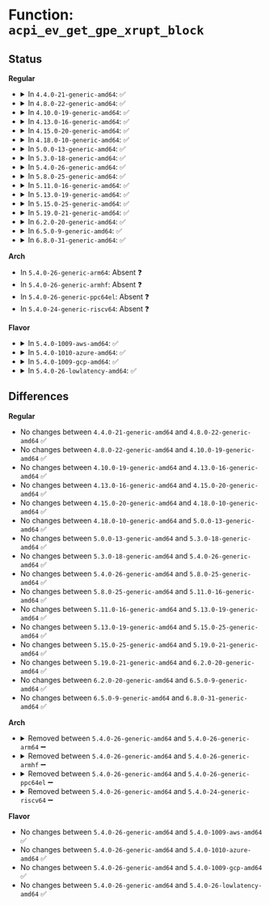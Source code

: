 # Function: <code>acpi_ev_get_gpe_xrupt_block</code>

## Status
<b>Regular</b>
<ul>
<li>
<details>
<summary>In <code>4.4.0-21-generic-amd64</code>: ✅</summary>

```c
acpi_status acpi_ev_get_gpe_xrupt_block(u32 interrupt_number, struct acpi_gpe_xrupt_info * * gpe_xrupt_block)
```

```json
{
  "name": "acpi_ev_get_gpe_xrupt_block",
  "collision_type": "Unique Global",
  "inline_type": "No",
  "funcs": [
    {
      "addr": 18446744071583633084,
      "name": "acpi_ev_get_gpe_xrupt_block",
      "external": true,
      "loc": "drivers/acpi/acpica/evgpeutil.c:165",
      "file": "drivers/acpi/acpica/evgpeutil.c",
      "inline": "seen, unknown",
      "caller_inline": [],
      "caller_func": [
        "drivers/acpi/acpica/evgpeblk.c:acpi_ev_create_gpe_block"
      ]
    }
  ],
  "symbols": [
    {
      "addr": 18446744071583633084,
      "name": "acpi_ev_get_gpe_xrupt_block",
      "section": ".text",
      "bind": "STB_GLOBAL",
      "size": 280
    }
  ]
}
```
</details>
</li>
<li>
<details>
<summary>In <code>4.8.0-22-generic-amd64</code>: ✅</summary>

```c
acpi_status acpi_ev_get_gpe_xrupt_block(u32 interrupt_number, struct acpi_gpe_xrupt_info * * gpe_xrupt_block)
```

```json
{
  "name": "acpi_ev_get_gpe_xrupt_block",
  "collision_type": "Unique Global",
  "inline_type": "No",
  "funcs": [
    {
      "addr": 18446744071583956099,
      "name": "acpi_ev_get_gpe_xrupt_block",
      "external": true,
      "loc": "drivers/acpi/acpica/evgpeutil.c:165",
      "file": "drivers/acpi/acpica/evgpeutil.c",
      "inline": "seen, unknown",
      "caller_inline": [],
      "caller_func": [
        "drivers/acpi/acpica/evgpeblk.c:acpi_ev_create_gpe_block"
      ]
    }
  ],
  "symbols": [
    {
      "addr": 18446744071583956099,
      "name": "acpi_ev_get_gpe_xrupt_block",
      "section": ".text",
      "bind": "STB_GLOBAL",
      "size": 278
    }
  ]
}
```
</details>
</li>
<li>
<details>
<summary>In <code>4.10.0-19-generic-amd64</code>: ✅</summary>

```c
acpi_status acpi_ev_get_gpe_xrupt_block(u32 interrupt_number, struct acpi_gpe_xrupt_info * * gpe_xrupt_block)
```

```json
{
  "name": "acpi_ev_get_gpe_xrupt_block",
  "collision_type": "Unique Global",
  "inline_type": "No",
  "funcs": [
    {
      "addr": 18446744071584097769,
      "name": "acpi_ev_get_gpe_xrupt_block",
      "external": true,
      "loc": "drivers/acpi/acpica/evgpeutil.c:165",
      "file": "drivers/acpi/acpica/evgpeutil.c",
      "inline": "seen, unknown",
      "caller_inline": [],
      "caller_func": [
        "drivers/acpi/acpica/evgpeblk.c:acpi_ev_create_gpe_block"
      ]
    }
  ],
  "symbols": [
    {
      "addr": 18446744071584097769,
      "name": "acpi_ev_get_gpe_xrupt_block",
      "section": ".text",
      "bind": "STB_GLOBAL",
      "size": 278
    }
  ]
}
```
</details>
</li>
<li>
<details>
<summary>In <code>4.13.0-16-generic-amd64</code>: ✅</summary>

```c
acpi_status acpi_ev_get_gpe_xrupt_block(u32 interrupt_number, struct acpi_gpe_xrupt_info * * gpe_xrupt_block)
```

```json
{
  "name": "acpi_ev_get_gpe_xrupt_block",
  "collision_type": "Unique Global",
  "inline_type": "No",
  "funcs": [
    {
      "addr": 18446744071584164661,
      "name": "acpi_ev_get_gpe_xrupt_block",
      "external": true,
      "loc": "drivers/acpi/acpica/evgpeutil.c:165",
      "file": "drivers/acpi/acpica/evgpeutil.c",
      "inline": "seen, unknown",
      "caller_inline": [],
      "caller_func": [
        "drivers/acpi/acpica/evgpeblk.c:acpi_ev_create_gpe_block"
      ]
    }
  ],
  "symbols": [
    {
      "addr": 18446744071584164661,
      "name": "acpi_ev_get_gpe_xrupt_block",
      "section": ".text",
      "bind": "STB_GLOBAL",
      "size": 278
    }
  ]
}
```
</details>
</li>
<li>
<details>
<summary>In <code>4.15.0-20-generic-amd64</code>: ✅</summary>

```c
acpi_status acpi_ev_get_gpe_xrupt_block(u32 interrupt_number, struct acpi_gpe_xrupt_info * * gpe_xrupt_block)
```

```json
{
  "name": "acpi_ev_get_gpe_xrupt_block",
  "collision_type": "Unique Global",
  "inline_type": "No",
  "funcs": [
    {
      "addr": 18446744071584461259,
      "name": "acpi_ev_get_gpe_xrupt_block",
      "external": true,
      "loc": "drivers/acpi/acpica/evgpeutil.c:165",
      "file": "drivers/acpi/acpica/evgpeutil.c",
      "inline": "seen, unknown",
      "caller_inline": [],
      "caller_func": [
        "drivers/acpi/acpica/evgpeblk.c:acpi_ev_create_gpe_block"
      ]
    }
  ],
  "symbols": [
    {
      "addr": 18446744071584461259,
      "name": "acpi_ev_get_gpe_xrupt_block",
      "section": ".text",
      "bind": "STB_GLOBAL",
      "size": 437
    }
  ]
}
```
</details>
</li>
<li>
<details>
<summary>In <code>4.18.0-10-generic-amd64</code>: ✅</summary>

```c
acpi_status acpi_ev_get_gpe_xrupt_block(u32 interrupt_number, struct acpi_gpe_xrupt_info * * gpe_xrupt_block)
```

```json
{
  "name": "acpi_ev_get_gpe_xrupt_block",
  "collision_type": "Unique Global",
  "inline_type": "No",
  "funcs": [
    {
      "addr": 18446744071584685384,
      "name": "acpi_ev_get_gpe_xrupt_block",
      "external": true,
      "loc": "drivers/acpi/acpica/evgpeutil.c:131",
      "file": "drivers/acpi/acpica/evgpeutil.c",
      "inline": "seen, unknown",
      "caller_inline": [],
      "caller_func": [
        "drivers/acpi/acpica/evgpeblk.c:acpi_ev_create_gpe_block"
      ]
    }
  ],
  "symbols": [
    {
      "addr": 18446744071584685384,
      "name": "acpi_ev_get_gpe_xrupt_block",
      "section": ".text",
      "bind": "STB_GLOBAL",
      "size": 437
    }
  ]
}
```
</details>
</li>
<li>
<details>
<summary>In <code>5.0.0-13-generic-amd64</code>: ✅</summary>

```c
acpi_status acpi_ev_get_gpe_xrupt_block(u32 interrupt_number, struct acpi_gpe_xrupt_info * * gpe_xrupt_block)
```

```json
{
  "name": "acpi_ev_get_gpe_xrupt_block",
  "collision_type": "Unique Global",
  "inline_type": "No",
  "funcs": [
    {
      "addr": 18446744071584785383,
      "name": "acpi_ev_get_gpe_xrupt_block",
      "external": true,
      "loc": "drivers/acpi/acpica/evgpeutil.c:131",
      "file": "drivers/acpi/acpica/evgpeutil.c",
      "inline": "seen, unknown",
      "caller_inline": [],
      "caller_func": [
        "drivers/acpi/acpica/evgpeblk.c:acpi_ev_create_gpe_block"
      ]
    }
  ],
  "symbols": [
    {
      "addr": 18446744071584785383,
      "name": "acpi_ev_get_gpe_xrupt_block",
      "section": ".text",
      "bind": "STB_GLOBAL",
      "size": 437
    }
  ]
}
```
</details>
</li>
<li>
<details>
<summary>In <code>5.3.0-18-generic-amd64</code>: ✅</summary>

```c
acpi_status acpi_ev_get_gpe_xrupt_block(u32 interrupt_number, struct acpi_gpe_xrupt_info * * gpe_xrupt_block)
```

```json
{
  "name": "acpi_ev_get_gpe_xrupt_block",
  "collision_type": "Unique Global",
  "inline_type": "No",
  "funcs": [
    {
      "addr": 18446744071584988097,
      "name": "acpi_ev_get_gpe_xrupt_block",
      "external": true,
      "loc": "drivers/acpi/acpica/evgpeutil.c:131",
      "file": "drivers/acpi/acpica/evgpeutil.c",
      "inline": "seen, unknown",
      "caller_inline": [],
      "caller_func": [
        "drivers/acpi/acpica/evgpeblk.c:acpi_ev_create_gpe_block"
      ]
    }
  ],
  "symbols": [
    {
      "addr": 18446744071584988097,
      "name": "acpi_ev_get_gpe_xrupt_block",
      "section": ".text",
      "bind": "STB_GLOBAL",
      "size": 438
    }
  ]
}
```
</details>
</li>
<li>
<details>
<summary>In <code>5.4.0-26-generic-amd64</code>: ✅</summary>

```c
acpi_status acpi_ev_get_gpe_xrupt_block(u32 interrupt_number, struct acpi_gpe_xrupt_info * * gpe_xrupt_block)
```

```json
{
  "name": "acpi_ev_get_gpe_xrupt_block",
  "collision_type": "Unique Global",
  "inline_type": "No",
  "funcs": [
    {
      "addr": 18446744071585124100,
      "name": "acpi_ev_get_gpe_xrupt_block",
      "external": true,
      "loc": "drivers/acpi/acpica/evgpeutil.c:131",
      "file": "drivers/acpi/acpica/evgpeutil.c",
      "inline": "seen, unknown",
      "caller_inline": [],
      "caller_func": [
        "drivers/acpi/acpica/evgpeblk.c:acpi_ev_create_gpe_block"
      ]
    }
  ],
  "symbols": [
    {
      "addr": 18446744071585124100,
      "name": "acpi_ev_get_gpe_xrupt_block",
      "section": ".text",
      "bind": "STB_GLOBAL",
      "size": 438
    }
  ]
}
```
</details>
</li>
<li>
<details>
<summary>In <code>5.8.0-25-generic-amd64</code>: ✅</summary>

```c
acpi_status acpi_ev_get_gpe_xrupt_block(u32 interrupt_number, struct acpi_gpe_xrupt_info * * gpe_xrupt_block)
```

```json
{
  "name": "acpi_ev_get_gpe_xrupt_block",
  "collision_type": "Unique Global",
  "inline_type": "No",
  "funcs": [
    {
      "addr": 18446744071585829043,
      "name": "acpi_ev_get_gpe_xrupt_block",
      "external": true,
      "loc": "drivers/acpi/acpica/evgpeutil.c:131",
      "file": "drivers/acpi/acpica/evgpeutil.c",
      "inline": "seen, unknown",
      "caller_inline": [],
      "caller_func": [
        "drivers/acpi/acpica/evgpeblk.c:acpi_ev_install_gpe_block"
      ]
    }
  ],
  "symbols": [
    {
      "addr": 18446744071585829043,
      "name": "acpi_ev_get_gpe_xrupt_block",
      "section": ".text",
      "bind": "STB_GLOBAL",
      "size": 438
    }
  ]
}
```
</details>
</li>
<li>
<details>
<summary>In <code>5.11.0-16-generic-amd64</code>: ✅</summary>

```c
acpi_status acpi_ev_get_gpe_xrupt_block(u32 interrupt_number, struct acpi_gpe_xrupt_info * * gpe_xrupt_block)
```

```json
{
  "name": "acpi_ev_get_gpe_xrupt_block",
  "collision_type": "Unique Global",
  "inline_type": "No",
  "funcs": [
    {
      "addr": 18446744071585950007,
      "name": "acpi_ev_get_gpe_xrupt_block",
      "external": true,
      "loc": "drivers/acpi/acpica/evgpeutil.c:131",
      "file": "drivers/acpi/acpica/evgpeutil.c",
      "inline": "seen, unknown",
      "caller_inline": [],
      "caller_func": [
        "drivers/acpi/acpica/evgpeblk.c:acpi_ev_install_gpe_block"
      ]
    }
  ],
  "symbols": [
    {
      "addr": 18446744071585950007,
      "name": "acpi_ev_get_gpe_xrupt_block",
      "section": ".text",
      "bind": "STB_GLOBAL",
      "size": 438
    }
  ]
}
```
</details>
</li>
<li>
<details>
<summary>In <code>5.13.0-19-generic-amd64</code>: ✅</summary>

```c
acpi_status acpi_ev_get_gpe_xrupt_block(u32 interrupt_number, struct acpi_gpe_xrupt_info * * gpe_xrupt_block)
```

```json
{
  "name": "acpi_ev_get_gpe_xrupt_block",
  "collision_type": "Unique Global",
  "inline_type": "No",
  "funcs": [
    {
      "addr": 18446744071585827179,
      "name": "acpi_ev_get_gpe_xrupt_block",
      "external": true,
      "loc": "drivers/acpi/acpica/evgpeutil.c:131",
      "file": "drivers/acpi/acpica/evgpeutil.c",
      "inline": "seen, unknown",
      "caller_inline": [],
      "caller_func": [
        "drivers/acpi/acpica/evgpeblk.c:acpi_ev_create_gpe_block"
      ]
    }
  ],
  "symbols": [
    {
      "addr": 18446744071585827179,
      "name": "acpi_ev_get_gpe_xrupt_block",
      "section": ".text",
      "bind": "STB_GLOBAL",
      "size": 438
    }
  ]
}
```
</details>
</li>
<li>
<details>
<summary>In <code>5.15.0-25-generic-amd64</code>: ✅</summary>

```c
acpi_status acpi_ev_get_gpe_xrupt_block(u32 interrupt_number, struct acpi_gpe_xrupt_info * * gpe_xrupt_block)
```

```json
{
  "name": "acpi_ev_get_gpe_xrupt_block",
  "collision_type": "Unique Global",
  "inline_type": "No",
  "funcs": [
    {
      "addr": 18446744071586313650,
      "name": "acpi_ev_get_gpe_xrupt_block",
      "external": true,
      "loc": "drivers/acpi/acpica/evgpeutil.c:131",
      "file": "drivers/acpi/acpica/evgpeutil.c",
      "inline": "seen, unknown",
      "caller_inline": [],
      "caller_func": [
        "drivers/acpi/acpica/evgpeblk.c:acpi_ev_create_gpe_block"
      ]
    }
  ],
  "symbols": [
    {
      "addr": 18446744071586313650,
      "name": "acpi_ev_get_gpe_xrupt_block",
      "section": ".text",
      "bind": "STB_GLOBAL",
      "size": 438
    }
  ]
}
```
</details>
</li>
<li>
<details>
<summary>In <code>5.19.0-21-generic-amd64</code>: ✅</summary>

```c
acpi_status acpi_ev_get_gpe_xrupt_block(u32 interrupt_number, struct acpi_gpe_xrupt_info * * gpe_xrupt_block)
```

```json
{
  "name": "acpi_ev_get_gpe_xrupt_block",
  "collision_type": "Unique Global",
  "inline_type": "No",
  "funcs": [
    {
      "addr": 18446744071587559217,
      "name": "acpi_ev_get_gpe_xrupt_block",
      "external": true,
      "loc": "drivers/acpi/acpica/evgpeutil.c:131",
      "file": "drivers/acpi/acpica/evgpeutil.c",
      "inline": "seen, unknown",
      "caller_inline": [],
      "caller_func": [
        "drivers/acpi/acpica/evgpeblk.c:acpi_ev_create_gpe_block"
      ]
    }
  ],
  "symbols": [
    {
      "addr": 18446744071587559217,
      "name": "acpi_ev_get_gpe_xrupt_block",
      "section": ".text",
      "bind": "STB_GLOBAL",
      "size": 452
    }
  ]
}
```
</details>
</li>
<li>
<details>
<summary>In <code>6.2.0-20-generic-amd64</code>: ✅</summary>

```c
acpi_status acpi_ev_get_gpe_xrupt_block(u32 interrupt_number, struct acpi_gpe_xrupt_info * * gpe_xrupt_block)
```

```json
{
  "name": "acpi_ev_get_gpe_xrupt_block",
  "collision_type": "Unique Global",
  "inline_type": "No",
  "funcs": [
    {
      "addr": 18446744071588843664,
      "name": "acpi_ev_get_gpe_xrupt_block",
      "external": true,
      "loc": "drivers/acpi/acpica/evgpeutil.c:131",
      "file": "drivers/acpi/acpica/evgpeutil.c",
      "inline": "seen, unknown",
      "caller_inline": [],
      "caller_func": [
        "drivers/acpi/acpica/evgpeblk.c:acpi_ev_create_gpe_block"
      ]
    }
  ],
  "symbols": [
    {
      "addr": 18446744071588843664,
      "name": "acpi_ev_get_gpe_xrupt_block",
      "section": ".text",
      "bind": "STB_GLOBAL",
      "size": 471
    }
  ]
}
```
</details>
</li>
<li>
<details>
<summary>In <code>6.5.0-9-generic-amd64</code>: ✅</summary>

```c
acpi_status acpi_ev_get_gpe_xrupt_block(u32 interrupt_number, struct acpi_gpe_xrupt_info * * gpe_xrupt_block)
```

```json
{
  "name": "acpi_ev_get_gpe_xrupt_block",
  "collision_type": "Unique Global",
  "inline_type": "No",
  "funcs": [
    {
      "addr": 18446744071589133008,
      "name": "acpi_ev_get_gpe_xrupt_block",
      "external": true,
      "loc": "drivers/acpi/acpica/evgpeutil.c:131",
      "file": "drivers/acpi/acpica/evgpeutil.c",
      "inline": "seen, unknown",
      "caller_inline": [],
      "caller_func": [
        "drivers/acpi/acpica/evgpeblk.c:acpi_ev_create_gpe_block"
      ]
    }
  ],
  "symbols": [
    {
      "addr": 18446744071589133008,
      "name": "acpi_ev_get_gpe_xrupt_block",
      "section": ".text",
      "bind": "STB_GLOBAL",
      "size": 471
    }
  ]
}
```
</details>
</li>
<li>
<details>
<summary>In <code>6.8.0-31-generic-amd64</code>: ✅</summary>

```c
acpi_status acpi_ev_get_gpe_xrupt_block(u32 interrupt_number, struct acpi_gpe_xrupt_info * * gpe_xrupt_block)
```

```json
{
  "name": "acpi_ev_get_gpe_xrupt_block",
  "collision_type": "Unique Global",
  "inline_type": "No",
  "funcs": [
    {
      "addr": 18446744071589438928,
      "name": "acpi_ev_get_gpe_xrupt_block",
      "external": true,
      "loc": "drivers/acpi/acpica/evgpeutil.c:131",
      "file": "drivers/acpi/acpica/evgpeutil.c",
      "inline": "seen, unknown",
      "caller_inline": [],
      "caller_func": [
        "drivers/acpi/acpica/evgpeblk.c:acpi_ev_create_gpe_block"
      ]
    }
  ],
  "symbols": [
    {
      "addr": 18446744071589438928,
      "name": "acpi_ev_get_gpe_xrupt_block",
      "section": ".text",
      "bind": "STB_GLOBAL",
      "size": 518
    }
  ]
}
```
</details>
</li>
</ul>
<b>Arch</b>
<ul>
<li>
In <code>5.4.0-26-generic-arm64</code>: Absent ❓
</li>
<li>
In <code>5.4.0-26-generic-armhf</code>: Absent ❓
</li>
<li>
In <code>5.4.0-26-generic-ppc64el</code>: Absent ❓
</li>
<li>
In <code>5.4.0-24-generic-riscv64</code>: Absent ❓
</li>
</ul>
<b>Flavor</b>
<ul>
<li>
<details>
<summary>In <code>5.4.0-1009-aws-amd64</code>: ✅</summary>

```c
acpi_status acpi_ev_get_gpe_xrupt_block(u32 interrupt_number, struct acpi_gpe_xrupt_info * * gpe_xrupt_block)
```

```json
{
  "name": "acpi_ev_get_gpe_xrupt_block",
  "collision_type": "Unique Global",
  "inline_type": "No",
  "funcs": [
    {
      "addr": 18446744071585032131,
      "name": "acpi_ev_get_gpe_xrupt_block",
      "external": true,
      "loc": "drivers/acpi/acpica/evgpeutil.c:131",
      "file": "drivers/acpi/acpica/evgpeutil.c",
      "inline": "seen, unknown",
      "caller_inline": [],
      "caller_func": [
        "drivers/acpi/acpica/evgpeblk.c:acpi_ev_create_gpe_block"
      ]
    }
  ],
  "symbols": [
    {
      "addr": 18446744071585032131,
      "name": "acpi_ev_get_gpe_xrupt_block",
      "section": ".text",
      "bind": "STB_GLOBAL",
      "size": 278
    }
  ]
}
```
</details>
</li>
<li>
<details>
<summary>In <code>5.4.0-1010-azure-amd64</code>: ✅</summary>

```c
acpi_status acpi_ev_get_gpe_xrupt_block(u32 interrupt_number, struct acpi_gpe_xrupt_info * * gpe_xrupt_block)
```

```json
{
  "name": "acpi_ev_get_gpe_xrupt_block",
  "collision_type": "Unique Global",
  "inline_type": "No",
  "funcs": [
    {
      "addr": 18446744071584947744,
      "name": "acpi_ev_get_gpe_xrupt_block",
      "external": true,
      "loc": "drivers/acpi/acpica/evgpeutil.c:131",
      "file": "drivers/acpi/acpica/evgpeutil.c",
      "inline": "seen, unknown",
      "caller_inline": [],
      "caller_func": [
        "drivers/acpi/acpica/evgpeblk.c:acpi_ev_create_gpe_block"
      ]
    }
  ],
  "symbols": [
    {
      "addr": 18446744071584947744,
      "name": "acpi_ev_get_gpe_xrupt_block",
      "section": ".text",
      "bind": "STB_GLOBAL",
      "size": 273
    }
  ]
}
```
</details>
</li>
<li>
<details>
<summary>In <code>5.4.0-1009-gcp-amd64</code>: ✅</summary>

```c
acpi_status acpi_ev_get_gpe_xrupt_block(u32 interrupt_number, struct acpi_gpe_xrupt_info * * gpe_xrupt_block)
```

```json
{
  "name": "acpi_ev_get_gpe_xrupt_block",
  "collision_type": "Unique Global",
  "inline_type": "No",
  "funcs": [
    {
      "addr": 18446744071585075684,
      "name": "acpi_ev_get_gpe_xrupt_block",
      "external": true,
      "loc": "drivers/acpi/acpica/evgpeutil.c:131",
      "file": "drivers/acpi/acpica/evgpeutil.c",
      "inline": "seen, unknown",
      "caller_inline": [],
      "caller_func": [
        "drivers/acpi/acpica/evgpeblk.c:acpi_ev_create_gpe_block"
      ]
    }
  ],
  "symbols": [
    {
      "addr": 18446744071585075684,
      "name": "acpi_ev_get_gpe_xrupt_block",
      "section": ".text",
      "bind": "STB_GLOBAL",
      "size": 438
    }
  ]
}
```
</details>
</li>
<li>
<details>
<summary>In <code>5.4.0-26-lowlatency-amd64</code>: ✅</summary>

```c
acpi_status acpi_ev_get_gpe_xrupt_block(u32 interrupt_number, struct acpi_gpe_xrupt_info * * gpe_xrupt_block)
```

```json
{
  "name": "acpi_ev_get_gpe_xrupt_block",
  "collision_type": "Unique Global",
  "inline_type": "No",
  "funcs": [
    {
      "addr": 18446744071585181844,
      "name": "acpi_ev_get_gpe_xrupt_block",
      "external": true,
      "loc": "drivers/acpi/acpica/evgpeutil.c:131",
      "file": "drivers/acpi/acpica/evgpeutil.c",
      "inline": "seen, unknown",
      "caller_inline": [],
      "caller_func": [
        "drivers/acpi/acpica/evgpeblk.c:acpi_ev_create_gpe_block"
      ]
    }
  ],
  "symbols": [
    {
      "addr": 18446744071585181844,
      "name": "acpi_ev_get_gpe_xrupt_block",
      "section": ".text",
      "bind": "STB_GLOBAL",
      "size": 438
    }
  ]
}
```
</details>
</li>
</ul>

## Differences
<b>Regular</b>
<ul>
<li>
No changes between <code>4.4.0-21-generic-amd64</code> and <code>4.8.0-22-generic-amd64</code> ✅
</li>
<li>
No changes between <code>4.8.0-22-generic-amd64</code> and <code>4.10.0-19-generic-amd64</code> ✅
</li>
<li>
No changes between <code>4.10.0-19-generic-amd64</code> and <code>4.13.0-16-generic-amd64</code> ✅
</li>
<li>
No changes between <code>4.13.0-16-generic-amd64</code> and <code>4.15.0-20-generic-amd64</code> ✅
</li>
<li>
No changes between <code>4.15.0-20-generic-amd64</code> and <code>4.18.0-10-generic-amd64</code> ✅
</li>
<li>
No changes between <code>4.18.0-10-generic-amd64</code> and <code>5.0.0-13-generic-amd64</code> ✅
</li>
<li>
No changes between <code>5.0.0-13-generic-amd64</code> and <code>5.3.0-18-generic-amd64</code> ✅
</li>
<li>
No changes between <code>5.3.0-18-generic-amd64</code> and <code>5.4.0-26-generic-amd64</code> ✅
</li>
<li>
No changes between <code>5.4.0-26-generic-amd64</code> and <code>5.8.0-25-generic-amd64</code> ✅
</li>
<li>
No changes between <code>5.8.0-25-generic-amd64</code> and <code>5.11.0-16-generic-amd64</code> ✅
</li>
<li>
No changes between <code>5.11.0-16-generic-amd64</code> and <code>5.13.0-19-generic-amd64</code> ✅
</li>
<li>
No changes between <code>5.13.0-19-generic-amd64</code> and <code>5.15.0-25-generic-amd64</code> ✅
</li>
<li>
No changes between <code>5.15.0-25-generic-amd64</code> and <code>5.19.0-21-generic-amd64</code> ✅
</li>
<li>
No changes between <code>5.19.0-21-generic-amd64</code> and <code>6.2.0-20-generic-amd64</code> ✅
</li>
<li>
No changes between <code>6.2.0-20-generic-amd64</code> and <code>6.5.0-9-generic-amd64</code> ✅
</li>
<li>
No changes between <code>6.5.0-9-generic-amd64</code> and <code>6.8.0-31-generic-amd64</code> ✅
</li>
</ul>
<b>Arch</b>
<ul>
<li>
<details>
<summary>Removed between <code>5.4.0-26-generic-amd64</code> and <code>5.4.0-26-generic-arm64</code> ➖</summary>

```c
acpi_status acpi_ev_get_gpe_xrupt_block(u32 interrupt_number, struct acpi_gpe_xrupt_info * * gpe_xrupt_block)
```
</details>
</li>
<li>
<details>
<summary>Removed between <code>5.4.0-26-generic-amd64</code> and <code>5.4.0-26-generic-armhf</code> ➖</summary>

```c
acpi_status acpi_ev_get_gpe_xrupt_block(u32 interrupt_number, struct acpi_gpe_xrupt_info * * gpe_xrupt_block)
```
</details>
</li>
<li>
<details>
<summary>Removed between <code>5.4.0-26-generic-amd64</code> and <code>5.4.0-26-generic-ppc64el</code> ➖</summary>

```c
acpi_status acpi_ev_get_gpe_xrupt_block(u32 interrupt_number, struct acpi_gpe_xrupt_info * * gpe_xrupt_block)
```
</details>
</li>
<li>
<details>
<summary>Removed between <code>5.4.0-26-generic-amd64</code> and <code>5.4.0-24-generic-riscv64</code> ➖</summary>

```c
acpi_status acpi_ev_get_gpe_xrupt_block(u32 interrupt_number, struct acpi_gpe_xrupt_info * * gpe_xrupt_block)
```
</details>
</li>
</ul>
<b>Flavor</b>
<ul>
<li>
No changes between <code>5.4.0-26-generic-amd64</code> and <code>5.4.0-1009-aws-amd64</code> ✅
</li>
<li>
No changes between <code>5.4.0-26-generic-amd64</code> and <code>5.4.0-1010-azure-amd64</code> ✅
</li>
<li>
No changes between <code>5.4.0-26-generic-amd64</code> and <code>5.4.0-1009-gcp-amd64</code> ✅
</li>
<li>
No changes between <code>5.4.0-26-generic-amd64</code> and <code>5.4.0-26-lowlatency-amd64</code> ✅
</li>
</ul>
